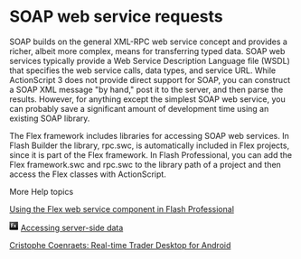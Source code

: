 # SOAP web service requests

<div>

SOAP builds on the general XML-RPC web service concept and provides a richer,
albeit more complex, means for transferring typed data. SOAP web services
typically provide a Web Service Description Language file (WSDL) that specifies
the web service calls, data types, and service URL. While ActionScript 3 does
not provide direct support for SOAP, you can construct a SOAP XML message "by
hand," post it to the server, and then parse the results. However, for anything
except the simplest SOAP web service, you can probably save a significant amount
of development time using an existing SOAP library.

The Flex framework includes libraries for accessing SOAP web services. In Flash
Builder the library, rpc.swc, is automatically included in Flex projects, since
it is part of the Flex framework. In Flash Professional, you can add the Flex
framework.swc and rpc.swc to the library path of a project and then access the
Flex classes with ActionScript.

</div>

<div>

<div>

More Help topics

</div>

<div>

</div>

[Using the Flex web service component in Flash Professional](http://tv.adobe.com/watch/adc-presents/use-the-flex-webservice-component-in-flash/)

![](../../img/flexLinkIndicator.png)
[Accessing server-side data](https://help.adobe.com/en_US/Flex/4.5/AccessingData/WS2db454920e96a9e51e63e3d11c0bf69084-7ff2.html)

[Cristophe Coenraets: Real-time Trader Desktop for Android](http://coenraets.org/blog/air-for-android-samples/real-time-trader-desktop-for-android/)

<div>

</div>

</div>
